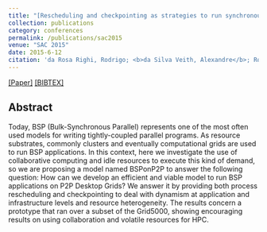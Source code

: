 ```yaml
---
title: "[Rescheduling and checkpointing as strategies to run synchronous parallel programs on P2P desktop grids](https://dl.acm.org/doi/10.1145/2695664.2695979)"
collection: publications
category: conferences
permalink: /publications/sac2015
venue: "SAC 2015"
date: 2015-6-12
citation: 'da Rosa Righi, Rodrigo; <b>da Silva Veith, Alexandre</b>; Rodrigues, Vinicius Facco; Rostirolla, Gustavo; da Costa, Cristiano André; Farias, Kleinner; Alberti, Antonio Marcos'
---
```

[[Paper]](http://aveith.github.io/files/sac2015.pdf) [[BIBTEX]](http://aveith.github.io/files/sac2015.bib)



## Abstract
Today, BSP (Bulk-Synchronous Parallel) represents one of the most often used models for writing tightly-coupled parallel programs. As resource substrates, commonly clusters and eventually computational grids are used to run BSP applications. In this context, here we investigate the use of collaborative computing and idle resources to execute this kind of demand, so we are proposing a model named BSPonP2P to answer the following question: How can we develop an efficient and viable model to run BSP applications on P2P Desktop Grids? We answer it by providing both process rescheduling and checkpointing to deal with dynamism at application and infrastructure levels and resource heterogeneity. The results concern a prototype that ran over a subset of the Grid5000, showing encouraging results on using collaboration and volatile resources for HPC.

